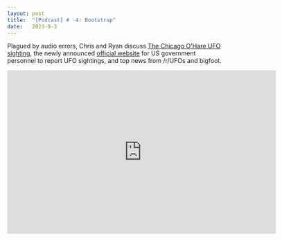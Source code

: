 ```yaml
---
layout: post
title:  "[Podcast] # -4: Bootstrap"
date:   2023-9-3
---
```


<p class="intro"><span class="dropcap"></span>Plagued by audio errors, Chris and Ryan discuss <a href="https://www.wikiwand.com/en/2006_O%27Hare_International_Airport_UFO_sighting">The Chicago O'Hare UFO sighting</a>, the newly announced <a href="https://www.space.com/pentagon-ufo-office-new-website-report-sighting">official website</a> for US government personnel to report UFO sightings, and top news from /r/UFOs and bigfoot.</p>

<center>
<iframe src="https://player.twitch.tv/?video=1916497539&parent=thisweekinredacted.com" frameborder="0" allowfullscreen="true" scrolling="no" height="378" width="620"></iframe>
</center>
